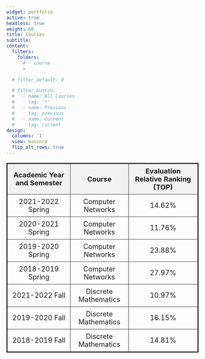 ```yaml
---
widget: portfolio
active: true
headless: true
weight: 60
title: Courses
subtitle:
content:
  filters:
    folders:
      # - course
      -

  # filter_default: 0

  # filter_button:
  #   - name: All Courses
  #     tag: '*'
  #   - name: Previous
  #     tag: previous
  #   - name: Current
  #     tag: current
design:
  columns: '1'
  view: masonry
  flip_alt_rows: true
---
```


| Academic Year and Semester | Course        | Evaluation Relative Ranking (TOP) |
|---------------------------|---------------|----------------------------------|
| 2021-2022 Spring          | Computer Networks | 14.62%                         |
| 2020-2021 Spring          | Computer Networks | 11.76%                         |
| 2019-2020 Spring          | Computer Networks | 23.88%                         |
| 2018-2019 Spring          | Computer Networks | 27.97%                         |
| 2021-2022 Fall            | Discrete Mathematics | 10.97%                    |
| 2019-2020 Fall            | Discrete Mathematics | 16.15%                    |
| 2018-2019 Fall            | Discrete Mathematics | 14.81%                    |

<style>
  table {
    border-collapse: collapse;
    width: 100%;
    border: 2px solid #333; /* 表格边框 */
    font-size: 18px;
  }

  th, td {
    border: 1px solid #333; /* 单元格边框 */
    padding: 8px; /* 单元格内边距 */
    text-align: center; /* 文本左对齐 */
  }

  th {
    background-color: #f2f2f2; /* 表头背景色 */
  }
</style>
